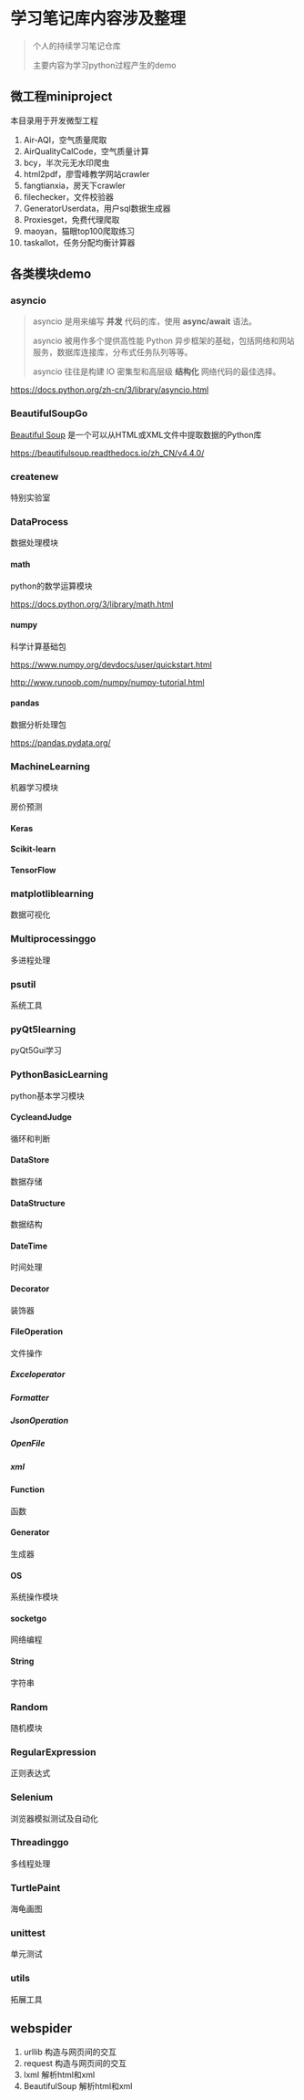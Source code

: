 # 学习笔记库内容涉及整理

> 个人的持续学习笔记仓库
>
> 主要内容为学习python过程产生的demo

## 微工程miniproject

本目录用于开发微型工程

1. Air-AQI，空气质量爬取
2. AirQualityCalCode，空气质量计算
3. bcy，半次元无水印爬虫
4. html2pdf，廖雪峰教学网站crawler
5. fangtianxia，房天下crawler
6. filechecker，文件校验器
7. GeneratorUserdata，用户sql数据生成器
8. Proxiesget，免费代理爬取
9. maoyan，猫眼top100爬取练习
10. taskallot，任务分配均衡计算器



## 各类模块demo

###  asyncio

> asyncio 是用来编写 **并发** 代码的库，使用 **async/await** 语法。
>
> asyncio 被用作多个提供高性能 Python 异步框架的基础，包括网络和网站服务，数据库连接库，分布式任务队列等等。
>
> asyncio 往往是构建 IO 密集型和高层级 **结构化** 网络代码的最佳选择。

<https://docs.python.org/zh-cn/3/library/asyncio.html>

### BeautifulSoupGo

[Beautiful Soup](http://www.crummy.com/software/BeautifulSoup/) 是一个可以从HTML或XML文件中提取数据的Python库

<https://beautifulsoup.readthedocs.io/zh_CN/v4.4.0/>

### createnew

特别实验室

### DataProcess

数据处理模块

#### math

python的数学运算模块

<https://docs.python.org/3/library/math.html>

#### numpy

科学计算基础包

<https://www.numpy.org/devdocs/user/quickstart.html>

<http://www.runoob.com/numpy/numpy-tutorial.html>

#### pandas

数据分析处理包

<https://pandas.pydata.org/>

### MachineLearning

机器学习模块

房价预测

#### Keras

#### Scikit-learn

#### TensorFlow

### matplotliblearning

数据可视化

###  Multiprocessinggo

多进程处理

### psutil

系统工具

### pyQt5learning

pyQt5Gui学习

### PythonBasicLearning

python基本学习模块

#### CycleandJudge

循环和判断

#### DataStore

数据存储

#### DataStructure

数据结构

#### DateTime

时间处理

#### Decorator

装饰器

#### FileOperation

文件操作

#####  Exceloperator

##### Formatter

##### JsonOperation

##### OpenFile

##### xml

#### Function

函数

#### Generator

生成器

#### OS

系统操作模块

#### socketgo

网络编程

#### String

字符串

### Random

随机模块

### RegularExpression

正则表达式

### Selenium

浏览器模拟测试及自动化

### Threadinggo

多线程处理

### TurtlePaint

海龟画图

### unittest

单元测试

### utils

拓展工具

## webspider

1. urllib 构造与网页间的交互
2. request 构造与网页间的交互
3. lxml 解析html和xml
4. BeautifulSoup 解析html和xml






